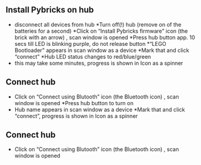 ## Install Pybricks on hub
* disconnect all devices from hub
*Turn off(!) hub (remove on of the batteries for a second)
*Click on “Install Pybricks firmware” icon (the brick with an arrow) , scan window is opened
*Press hub button app. 10 secs till LED is blinking purple, do not release button
*“LEGO Bootloader” appears in scan window as a device
*Mark that and click “connect”
*Hub LED status changes to red/blue/green
* this may take some minutes, progress is shown in Icon as a spinner

## Connect hub
* Click on “Connect using Blutooth” icon (the Bluetooth icon) , scan window is opened
*Press hub button to turn on
* Hub name appears in scan window as a device
*Mark that and click “connect”, progress is shown in Icon as a spinner
## Connect hub
* Click on “Connect using Blutooth” icon (the Bluetooth icon) , scan window is opened
